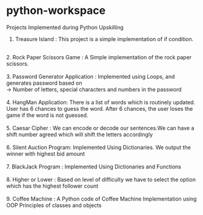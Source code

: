 # python-workspace
Projects Implemented during Python Upskilling 

1. Treasure Island : This project is a simple implementation of if condition. <br>
<br>
2. Rock Paper Scissors Game : A Simple implementation of the rock paper scissors. <br>
<br>
3. Password Generator Application : Implemented using Loops, and generates password based on <br>
   -> Number of letters, special characters and numbers in the password<br>
<br>
4. HangMan Application:  There is a list of words which is routinely updated. User has 6 chances to guess the word. After 6 chances, the user loses the game if the word is not guessed.<br>
<br>
5. Caesar Cipher : We can encode or decode our sentences.We can have a shift number agreed which will shift the letters accordingly<br>
<br>
6. Silent Auction Program: Implemented Using Dictionaries. We output the winner with highest bid amount <br>
<br>
7. BlackJack Program : Implemented Using Dictionaries and Functions
<br>
<br>
8. Higher or Lower : Based on level of difficulty we have to select the option which has the highest follower count
   <br>
<br>
9. Coffee Machine : A Python code of Coffee Machine Implementation using OOP Principles of classes and objects
<br><br>